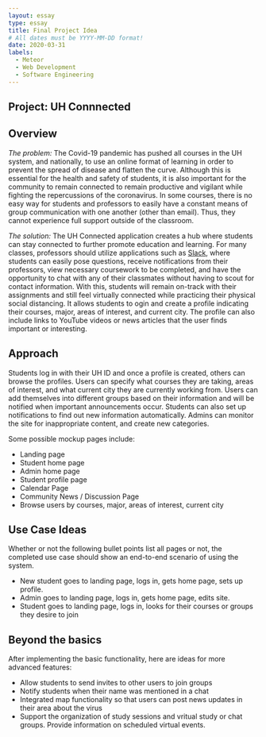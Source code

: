 ```yaml
---
layout: essay
type: essay
title: Final Project Idea
# All dates must be YYYY-MM-DD format!
date: 2020-03-31
labels:
  - Meteor
  - Web Development
  - Software Engineering
---
```

## Project: UH Connnected

## Overview
*The problem:* The Covid-19 pandemic has pushed all courses in the UH system, and nationally, to use an online format of learning in order to prevent the spread of disease and flatten the curve. Although this is essential for the health and safety of students, it is also important for the community to remain connected to remain productive and vigilant while fighting the repercussions of the coronavirus. In some courses, there is no easy way for students and professors to easily have a constant means of group communication with one another (other than email). Thus, they cannot experience full support outside of the classroom. 

*The solution:* The UH Connected application creates a hub where students can stay connected to further promote education and learning. For many classes, professors should utilize applications such as [Slack]( https://slack.com/), where students can easily pose questions, receive notifications from their professors, view necessary coursework to be completed, and have the opportunity to chat with any of their classmates without having to scout for contact information. With this, students will remain on-track with their assignments and still feel virtually connected while practicing their physical social distancing. It allows students to ogin and create a profile indicating their courses, major, areas of interest, and current city. The profile can also include links to YouTube videos or news articles that the user finds important or interesting. 

## Approach
Students log in with their UH ID and once a profile is created, others can browse the profiles.
Users can specify what courses they are taking, areas of interest, and what current city they are currently working from. Users can add themselves into different groups based on their information and will be notified when important announcements occur. 
Students can also set up notifications to find out new information automatically.
Admins can monitor the site for inappropriate content, and create new categories.

Some possible mockup pages include:
* Landing page
* Student home page
* Admin home page
* Student profile page
* Calendar Page
* Community News / Discussion Page
* Browse users by courses, major, areas of interest, current city

## Use Case Ideas
Whether or not the following bullet points list all pages or not, the completed use case should show an end-to-end scenario of using the system.

* New student goes to landing page, logs in, gets home page, sets up profile.
* Admin goes to landing page, logs in, gets home page, edits site.
* Student goes to landing page, logs in, looks for their courses or groups they desire to join

## Beyond the basics
After implementing the basic functionality, here are ideas for more advanced features:
* Allow students to send invites to other users to join groups
* Notify students when their name was mentioned in a chat
* Integrated map functionality so that users can post news updates in their area about the virus
* Support the organization of study sessions and vritual study or chat groups. Provide information on scheduled virtual events.
